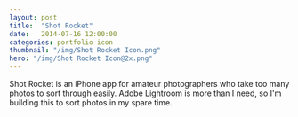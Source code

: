 ```yaml
---
layout: post
title:  "Shot Rocket"
date:   2014-07-16 12:00:00
categories: portfolio icon
thumbnail: "/img/Shot Rocket Icon.png"
hero: "/img/Shot Rocket Icon@2x.png"
---
```


Shot Rocket is an iPhone app for amateur photographers who take too many photos to sort through easily. Adobe Lightroom is more than I need, so I'm building this to sort photos in my spare time.
